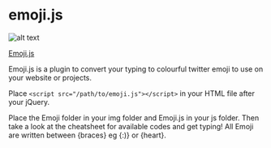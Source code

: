 # emoji.js

![alt text](https://github.com/ashleighy/emoji.js/blob/gh-pages/img/titleface.png "Emoji")

[Emoji.js](http://ashleighy.github.io/emoji.js/)

Emoji.js is a plugin to convert your typing to colourful twitter emoji to use on your website or projects.

Place `<script src="/path/to/emoji.js"></script>` in your HTML file after your jQuery.

Place the Emoji folder in your img folder and Emoji.js in your js folder. Then take a look at the cheatsheet for available codes and get typing! All Emoji are written between {braces} eg {:)} or {heart}.
